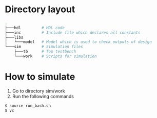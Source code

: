 # Directory layout
```bash
.
├───hdl         # HDL code
├───inc         # Include file which declares all constants
├───libs
│   └───model   # Model which is used to check outputs of design
└───sim         # Simulation files
    ├───tb      # Top testbench
    └───work    # Scripts for simulation
```

# How to simulate
1. Go to directory sim/work
2. Run the following commands
```sh
$ source run_bash.sh
$ vc
```
